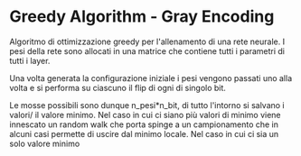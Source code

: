 
# Greedy Algorithm - Gray Encoding

Algoritmo di ottimizzazione greedy per l'allenamento di una rete neurale.
I pesi della rete sono allocati in una matrice che contiene tutti i parametri di tutti i layer.

Una volta generata la configurazione iniziale i pesi vengono passati uno alla volta e si performa su ciascuno il flip di ogni di singolo bit. 

Le mosse possibili sono dunque n_pesi*n_bit, di tutto l'intorno si salvano i valori/ il valore minimo. Nel caso in cui ci siano più valori di minimo viene innescato un random walk che porta spinge a un campionamento che in alcuni casi permette di uscire dal minimo locale. Nel caso in cui ci sia un solo valore minimo 
